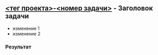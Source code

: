 
## [<тег проекта>-<номер задачи>](<ссылка на задачу>) - Заголовок задачи

- изменение 1
- изменение 2

### Результат
